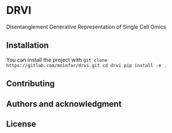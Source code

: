 # DRVI

Disentanglement Generative Representation of Single Cell Omics 

## Installation
You can install the project with
``
git clone https://gitlab.com/moinfar/drvi.git
cd drvi
pip install -e . 
``

## Contributing

## Authors and acknowledgment

## License
